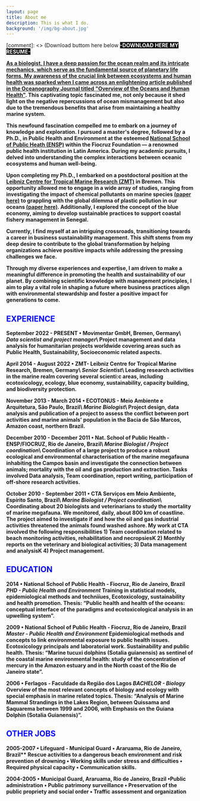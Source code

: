 ```yaml
---
layout: page
title: About me
description: This is what I do.
background: '/img/bg-about.jpg'
---
```


[comment]: <> (Download buttom here below
<a href="https://jailsonfm.github.io/img/moura_resume.pdf" title="doanload" download><b><span style="background-color:#000000"><span style="color:white">-DOWNLOAD HERE MY RESUME-</span></span>

As a biologist, I have a deep passion for the ocean realm and its intricate mechanics, which serve as the fundamental source of planetary life forms. My awareness of the crucial link between ecosystems and human health was sparked when I came across an enlightening article published in the Oceanography Journal titled ["Overview of the Oceans and Human Health"](https://tos.org/oceanography/assets/docs/19-2_fleming.pdf). This captivating topic fascinated me, not only because it shed light on the negative repercussions of ocean mismanagement but also due to the tremendous benefits that arise from maintaining a healthy marine system.

This newfound fascination compelled me to embark on a journey of knowledge and exploration. I pursued a master's degree, followed by a Ph.D., in Public Health and Environment at the esteemed [National School of Public Heath (ENSP)](http://ensp.fiocruz.br/) within the Fiocruz Foundation — a renowned public health institution in Latin America. During my academic pursuits, I delved into understanding the complex interactions between oceanic ecosystems and human well-being.

Upon completing my Ph.D., I embarked on a postdoctoral position at the [Leibniz Centre for Tropical Marine Research (ZMT)](https://www.leibniz-zmt.de/de/) in Bremen. This opportunity allowed me to engage in a wide array of studies, ranging from investigating the impact of chemical pollutants on marine species [(paper here)](https://www.sciencedirect.com/science/article/abs/pii/S0269749117338812) to grappling with the global dilemma of plastic pollution in our oceans [(paper here)](https://www.sciencedirect.com/science/article/abs/pii/S0048969720346441). Additionally, I explored the concept of the blue economy, aiming to develop sustainable practices to support coastal fishery management in Senegal.

Currently, I find myself at an intriguing crossroads, transitioning towards a career in business sustainability management. This shift stems from my deep desire to contribute to the global transformation by helping organizations achieve positive impacts while addressing the pressing challenges we face.

Through my diverse experiences and expertise, I am driven to make a meaningful difference in promoting the health and sustainability of our planet. By combining scientific knowledge with management principles, I aim to play a vital role in shaping a future where business practices align with environmental stewardship and foster a positive impact for generations to come.


## <span style="color:blue">**EXPERIENCE**</span>
 
**September 2022 - PRESENT • Movimentar GmbH, Bremen, Germany**\\
***Data scientist and project manager***\\
Project management and data analysis for humanitarian projects worldwide covering areas such as Public Health, Sustainability, Socioeconomic related aspects.

**April 2014 - August 2022 • ZMT- Leibniz Centre for Tropical Marine Research, Bremen, Germany**\\
***Senior Scientist***\\
Leading research activities in the marine realm covering several scienti:c areas, including ecotoxicology, ecology, blue economy, sustainability, capacity building, and biodiversity protection.

**November 2013 - March 2014 • ECOTONUS - Meio Ambiente e Arquitetura, São Paulo, Brazil**\\
***Marine Biologist***\\
Project design, data analysis and publication of a project to assess the conflict between port activities and marine animals' population in the Bacia de São Marcos, Amazon coast, northern Brazil.

**December 2010 - December 2011 • Nat. School of Public Health - ENSP/FIOCRUZ, Rio de Janeiro, Brazil**\\
***Marine Biologist / Project coordination***\\
Coordination of a large project to produce a robust ecological and environmental characterisation of the marine megafauna inhabiting the Campos basin and investigate the connection between animals; mortality with the oil and gas production and extraction. Tasks involved Data analysis, Team coordination, report writing, participation of off-shore research activities.

**October 2010 - September  2011 • CTA Serviços em Meio Ambiente, Espírito Santo, Brazil**\\
***Marine Biologist / Project coordination***\\
Coordinating about 20 biologists and veterinarians to study the mortality of marine megafauna. We monitored, daily, about 800 km of coastline. The project aimed to investigate if and how the oil and gas industrial activities threatened the animals found washed ashore. My work at CTA involved the following responsibilities 1) Team coordination related to beach monitoring activities, rehabilitation and necropsiesK 2) Monthly reports on the veterinary and biological activities; 3) Data management and analysisK 4) Project management.


## <span style="color:blue">**EDUCATION**</span>

**2014 • National School of Public Health - Fiocruz, Rio de Janeiro, Brazil**
***PHD - Public Health and Environment***
Training in statistical models, epidemiological methods and techniíues, Ecotoxicology, sustainability and health promotion.
Thesis: “Public health and health of the oceans: conceptual interface of the paradigms and ecotoxicological analysis in an upwelling system”.

**2009 • National School of Public Health - Fiocruz, Rio de Janeiro, Brazil**
***Master - Public Health and Environment***
Epidemiological methods and concepts to link environmental exposure to public health issues. Ecotoxicology principals and laboratorial work. Sustainability and public health.
Thesis: “Marine tucuxi dolphins (Sotalia guianensis) as sentinel of the coastal marine environmental health: study of the concentration of mercury in the Amazon estuary and in the North coast of the Rio de Janeiro state”.

**2006 • Ferlagos - Faculdade da Região dos Lagos**
***BACHELOR - Biology***
Overview of the most relevant concepts of biology and ecology with special emphasis in marine related topics.
Thesis: “Analysis of Marine Mammal Strandings in the Lakes Region, between Quissama and Saquarema between 1999 and 2006, with Emphasis on the Guiana Dolphin (Sotalia Guianensis)”.


## <span style="color:blue">**OTHER JOBS**</span>

**2005-2007 • Lifeguard - Municipal Guard •  Araruama, Rio de Janeiro, Brazil****
Rescue activities to a dangerous beach environment and risk prevention of drowning • Working skills under stress and difficulties • Required physical capacity • Communication skills. 

**2004-2005 • Municipal Guard, Araruama, Rio de Janeiro, Brazil**
•Public administration • Public patrimony surveillance • Preservation of the public propriety and social order • Traffic assessment and organization 
